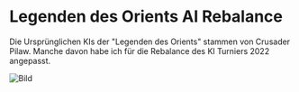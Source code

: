 # Legenden des Orients AI Rebalance
Die Ursprünglichen KIs der "Legenden des Orients" stammen von Crusader Pilaw.
Manche davon habe ich für die Rebalance des KI Turniers 2022 angepasst.

![Bild](Legends_Of_The_Orient.png)